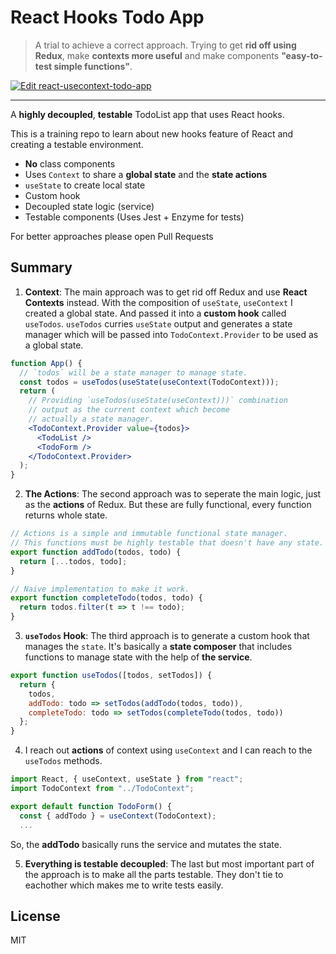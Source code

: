 # React Hooks Todo App

> A trial to achieve a correct approach. Trying to get **rid off using Redux**, make **contexts more useful** and make components **"easy-to-test simple functions"**.

[![Edit react-usecontext-todo-app](https://codesandbox.io/static/img/play-codesandbox.svg)](https://codesandbox.io/s/github/f/react-hooks-todo-app/tree/master/)

---

A **highly decoupled**, **testable** TodoList app that uses React hooks.

This is a training repo to learn about new hooks feature of React and creating a testable environment.

- **No** class components
- Uses `Context` to share a **global state** and the **state actions**
- `useState` to create local state
- Custom hook
- Decoupled state logic (service)
- Testable components (Uses Jest + Enzyme for tests)

For better approaches please open Pull Requests

## Summary

1. **Context**: The main approach was to get rid off Redux and use **React Contexts** instead. With the composition of `useState`, `useContext` I created a global state. And passed it into a **custom hook** called `useTodos`. `useTodos` curries `useState` output and generates a state manager which will be passed into `TodoContext.Provider` to be used as a global state.

```jsx
function App() {
  // `todos` will be a state manager to manage state.
  const todos = useTodos(useState(useContext(TodoContext)));
  return (
    // Providing `useTodos(useState(useContext)))` combination
    // output as the current context which become
    // actually a state manager.
    <TodoContext.Provider value={todos}>
      <TodoList />
      <TodoForm />
    </TodoContext.Provider>
  );
}
```

2. **The Actions**: The second approach was to seperate the main logic, just as the **actions** of Redux. But these are fully functional, every function returns whole state.

```js
// Actions is a simple and immutable functional state manager.
// This functions must be highly testable that doesn't have any state.
export function addTodo(todos, todo) {
  return [...todos, todo];
}

// Naive implementation to make it work.
export function completeTodo(todos, todo) {
  return todos.filter(t => t !== todo);
}
```

3. **`useTodos` Hook**: The third approach is to generate a custom hook that manages the `state`. It's basically a **state composer** that includes functions to manage state with the help of **the service**.

```js
export function useTodos([todos, setTodos]) {
  return {
    todos,
    addTodo: todo => setTodos(addTodo(todos, todo)),
    completeTodo: todo => setTodos(completeTodo(todos, todo))
  };
}
```

4. I reach out **actions** of context using `useContext` and I can reach to the `useTodos` methods.

```js
import React, { useContext, useState } from "react";
import TodoContext from "../TodoContext";

export default function TodoForm() {
  const { addTodo } = useContext(TodoContext);
  ...
```

So, the **addTodo** basically runs the service and mutates the state.

5. **Everything is testable decoupled**: The last but most important part of the approach is to make all the parts testable. They don't tie to eachother which makes me to write tests easily.

## License
MIT
